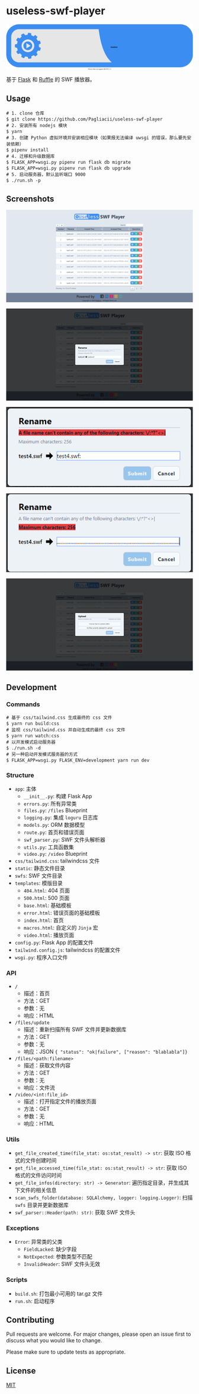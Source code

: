 # useless-swf-player

<div style="display: flex; justify-contents: center; align-items: center;">
    <img src="/static/img/useless-logo.svg" alt="The useless logo">
</div>

基于 [Flask](https://github.com/pallets/flask) 和 [Ruffle](https://github.com/ruffle-rs/ruffle) 的 SWF 播放器。

## Usage

```shell
# 1. clone 仓库
$ git clone https://github.com/Pagliacii/useless-swf-player
# 2. 安装所有 nodejs 模块
$ yarn
# 3. 创建 Python 虚拟环境并安装相应模块（如果报无法编译 uwsgi 的错误，那么要先安装依赖）
$ pipenv install
# 4. 迁移和升级数据库
$ FLASK_APP=wsgi.py pipenv run flask db migrate
$ FLASK_APP=wsgi.py pipenv run flask db upgrade
# 5. 启动服务器，默认监听端口 9000
$ ./run.sh -p
```

## Screenshots

![screenshot1](./assets/screenshot1.png)

![screenshot2](./assets/screenshot2.png)

![screenshot3](./assets/screenshot3.png)

![screenshot4](./assets/screenshot4.png)

![screenshot5](./assets/screenshot5.png)

## Development

### Commands

```shell
# 基于 css/tailwind.css 生成最终的 css 文件
$ yarn run build:css
# 监视 css/tailwind.css 并自动生成的最终 css 文件
$ yarn run watch:css
# 以开发模式启动服务器
$ ./run.sh -d
# 另一种启动开发模式服务器的方式
$ FLASK_APP=wsgi.py FLASK_ENV=development yarn run dev
```

### Structure

+ `app`: 主体
    - `__init__.py`: 构建 Flask App
    - `errors.py`: 所有异常类
    - `files.py`: `/files` Blueprint
    - `logging.py`: 集成 `loguru` 日志库
    - `models.py`: ORM 数据模型
    - `route.py`: 首页和错误页面
    - `swf_parser.py`: SWF 文件头解析器
    - `utils.py`: 工具函数集
    - `video.py`: `/video` Blueprint
+ `css/tailwind.css`: tailwindcss 文件
+ `static`: 静态文件目录
+ `swfs`: SWF 文件目录
+ `templates`: 模版目录
    - `404.html`: 404 页面
    - `500.html`: 500 页面
    - `base.html`: 基础模板
    - `error.html`: 错误页面的基础模板
    - `index.html`: 首页
    - `macros.html`: 自定义的 `Jinja` 宏
    - `video.html`: 播放页面
+ `config.py`: Flask App 的配置文件
+ `tailwind.config.js`: tailwindcss 的配置文件
+ `wsgi.py`: 程序入口文件

### API

+ `/`
    - 描述：首页
    - 方法：GET
    - 参数：无
    - 响应：HTML
+ `/files/update`
    - 描述：重新扫描所有 SWF 文件并更新数据库
    - 方法：GET
    - 参数：无
    - 响应：JSON `{ "status": "ok|failure", ["reason": "blablabla"]}`
+ `/files/<path:filename>`
    - 描述：获取文件内容
    - 方法：GET
    - 参数：无
    - 响应：文件流
+ `/video/<int:file_id>`
    - 描述：打开指定文件的播放页面
    - 方法：GET
    - 参数：无
    - 响应：HTML

### Utils

+ `get_file_created_time(file_stat: os:stat_result) -> str`: 获取 ISO 格式的文件创建时间
+ `get_file_accessed_time(file_stat: os:stat_result) -> str`: 获取 ISO 格式的文件访问时间
+ `get_file_infos(directory: str) -> Generator`: 遍历指定目录，并生成其下文件的相关信息
+ `scan_swfs_folder(database: SQLAlchemy, logger: logging.Logger)`: 扫描 `swfs` 目录并更新数据库
+ `swf_parser::Header(path: str)`: 获取 SWF 文件头

### Exceptions

+ `Error`: 异常类的父类
    - `FieldLacked`: 缺少字段
    - `NotExpected`: 参数类型不匹配
    - `InvalidHeader`: SWF 文件头无效

### Scripts

+ `build.sh`: 打包最小可用的 tar.gz 文件
+ `run.sh`: 启动程序

## Contributing

Pull requests are welcome. For major changes, please open an issue first to discuss what you would like to change.

Please make sure to update tests as appropriate.

## License
[MIT](https://choosealicense.com/licenses/mit/)